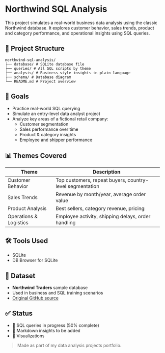 # Northwind SQL Analysis

This project simulates a real-world business data analysis using the classic Northwind database. It explores customer behavior, sales trends, product and category performance, and operational insights using SQL queries.

## 📁 Project Structure

```
northwind-sql-analysis/
├── database/ # SQLite database file
├── queries/ # All SQL scripts by theme
├── analysis/ # Business-style insights in plain language
├── schema/ # Database diagram
└── README.md # Project overview
```

## 🎯 Goals

- Practice real-world SQL querying
- Simulate an entry-level data analyst project
- Analyze key areas of a fictional retail company:
  - Customer segmentation
  - Sales performance over time
  - Product & category insights
  - Employee and shipper performance

## 📊 Themes Covered

| Theme                    | Description |
|--------------------------|-------------|
| Customer Behavior        | Top customers, repeat buyers, country-level segmentation |
| Sales Trends             | Revenue by month/year, average order value |
| Product Analysis         | Best sellers, category revenue, pricing |
| Operations & Logistics   | Employee activity, shipping delays, order handling |

## 🛠 Tools Used

- SQLite
- DB Browser for SQLite

## 📝 Dataset

- **Northwind Traders** sample database  
- Used in business and SQL training scenarios  
- [Original GitHub source](https://github.com/jpwhite3/northwind-SQLite3)

## ✅ Status

- 🔹 SQL queries in progress (50% complete)  
- 🔹 Markdown insights to be added  
- 🔹 Visualizations


> Made as part of my data analysis projects portfolio. 



